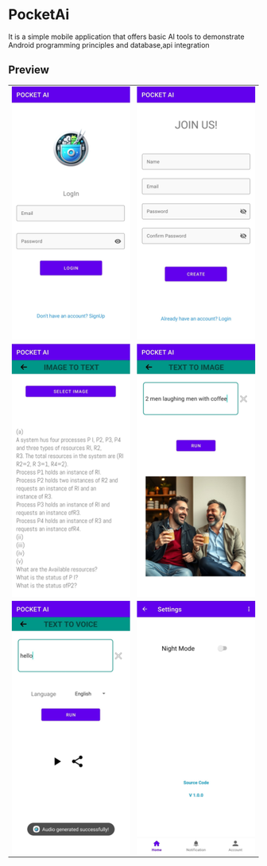 # PocketAi
It is a simple mobile application that offers basic AI tools to demonstrate Android programming principles and database,api integration


## Preview

<table>
  <tr>
    <td><img src="images/login.png"/></td>
    <td><img src="images/signup.png"/></td>
  </tr>
  <tr>
    <td><img src="images/img_to_txt.png"/></td>
    <td><img src="images/txt_to_img.png"/></td>
  </tr>
  <tr>
    <td><img src="images/txt_to_voice.png"/></td>
    <td><img src="images/setting.png"/></td>
  </tr>
</table>




